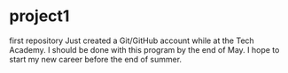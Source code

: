 # project1
first repository
Just created a Git/GitHub account while at the Tech Academy.  I should be done with this program by the end of May.  I hope to start my new career before the end of summer.
